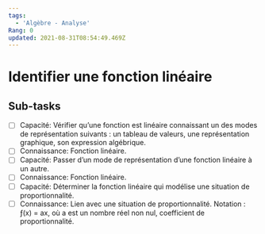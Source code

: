 ```yaml
---
tags:
  - 'Algèbre - Analyse'
Rang: 0
updated: 2021-08-31T08:54:49.469Z
---
```


# Identifier une fonction linéaire

## Sub-tasks

- [ ] Capacité: Vérifier qu’une fonction est linéaire connaissant un des modes de représentation suivants :  un tableau de valeurs,  une représentation graphique,  son expression algébrique.
- [ ] Connaissance: Fonction linéaire.
- [ ] Capacité: Passer d’un mode de représentation d’une fonction linéaire à un autre.
- [ ] Connaissance: Fonction linéaire.
- [ ] Capacité: Déterminer la fonction linéaire qui modélise une situation de proportionnalité.
- [ ] Connaissance: Lien avec une situation de proportionnalité. Notation : ƒ(x) = ax, où a est un nombre réel non nul, coefficient de proportionnalité.

